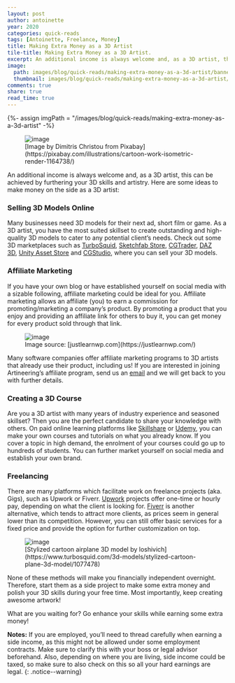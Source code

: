 ```yaml
---
layout: post
author: antoinette
year: 2020
categories: quick-reads
tags: [Antoinette, Freelance, Money]
title: Making Extra Money as a 3D Artist
tile-title: Making Extra Money as a 3D Artist.
excerpt: An additional income is always welcome and, as a 3D artist, this can be achieved by furthering your 3D skills and artistry. Here are some ideas to make money on the side as a 3D artist.
image:
  path: images/blog/quick-reads/making-extra-money-as-a-3d-artist/banner.jpg
  thumbnail: images/blog/quick-reads/making-extra-money-as-a-3d-artist/banner.jpg
comments: true
share: true
read_time: true
---
```

{%- assign imgPath = "/images/blog/quick-reads/making-extra-money-as-a-3d-artist" -%}

<!-- Article Banner -->
<figure class="align-center">
	<img src="{{imgPath}}/banner.jpg" alt="image">
  <figcaption markdown="1">
[Image by Dimitris Christou from Pixabay](https://pixabay.com/illustrations/cartoon-work-isometric-render-1164738/)
</figcaption>
  </figure>

An additional income is always welcome and, as a 3D artist, this can be achieved by furthering your 3D skills and artistry. Here are some ideas to make money on the side as a 3D artist:

### Selling 3D Models Online
Many businesses need 3D models for their next ad, short film or game. As a 3D artist, you have the most suited skillset to create outstanding and high-quality 3D models to cater to any potential client’s needs. Check out some 3D marketplaces such as [TurboSquid](https://www.turbosquid.com/), [Sketchfab Store](https://sketchfab.com/store), [CGTrader](https://www.cgtrader.com/), [DAZ 3D](https://www.daz3d.com/shop/), [Unity Asset Store](https://assetstore.unity.com/) and [CGStudio](https://www.cgstudio.com/), where you can sell your 3D models.

### Affiliate Marketing
If you have your own blog or have established yourself on social media with a sizable following, affiliate marketing could be ideal for you. Affiliate marketing allows an affiliate (you) to earn a commission for promoting/marketing a company’s product. By promoting a product that you enjoy and providing an affiliate link for others to buy it, you can get money for every product sold through that link.

<!-- Affiliate Graphic -->
<figure class="align-center">
	<img src="{{imgPath}}/how-affiliate-marketing-works.png" alt="image">
  <figcaption markdown="1">
Image source: [justlearnwp.com](https://justlearnwp.com/)
  </figcaption>
</figure>

Many software companies offer affiliate marketing programs to 3D artists that already use their product, including us! If you are interested in joining Artineering’s affiliate program, send us an [email](mailto:affiliate@artineering.io) and we will get back to you with further details.

### Creating a 3D Course
Are you a 3D artist with many years of industry experience and seasoned skillset? Then you are the perfect candidate to share your knowledge with others. On paid online learning platforms like [Skillshare](https://www.skillshare.com/) or [Udemy](https://www.udemy.com/), you can make your own courses and tutorials on what you already know. If you cover a topic in high demand, the enrolment of your courses could go up to hundreds of students. You can further market yourself  on social media and establish your own brand.

### Freelancing
There are many platforms which facilitate work on freelance projects (aka. Gigs), such as Upwork or Fiverr. [Upwork](https://www.upwork.com/) projects offer one-time or hourly pay, depending on what the client is looking for. [Fiverr](https://www.fiverr.com/) is another alternative, which tends to attract more clients, as prices seem in general lower than its competition. However, you can still offer basic services for a fixed price and provide the option for further customization on top.

<!-- Article Image -->
<figure class="align-center">
	<img src="{{imgPath}}/stylized-cartoon-aeroplane.jpg" alt="image">
  <figcaption markdown="1">
[Stylized cartoon airplane 3D model by loshivich](https://www.turbosquid.com/3d-models/stylized-cartoon-plane-3d-model/1077478)
  </figcaption>
  </figure>

None of these methods will make you financially independent overnight. Therefore, start them as a side project to make some extra money and polish your 3D skills during your free time. Most importantly, keep creating awesome artwork!

What are you waiting for? Go enhance your skills while earning some extra money!

**Notes:** If you are employed, you’ll need to thread carefully when earning a side income, as this might not be allowed under some employment contracts. Make sure to clarify this with your boss or legal advisor beforehand.  Also, depending on where you are living, side income could be taxed, so make sure to also check on this so all your hard earnings are legal.
{: .notice--warning}
